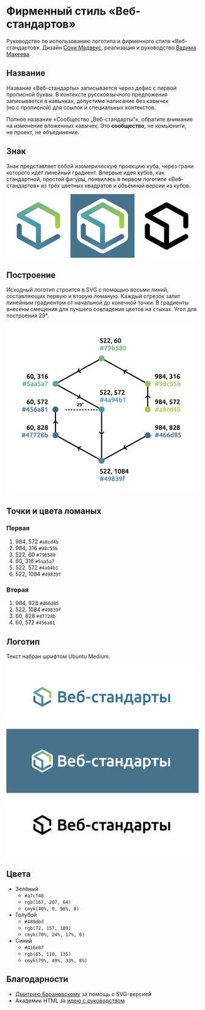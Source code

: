 # Фирменный стиль «Веб-стандартов»

Руководство по использованию логотипа и фирменного стиля «Веб-стандартов». Дизайн [Сони Мадвекс](https://www.behance.net/mudvex), реализация и руководство [Вадима Макеева](https://github.com/pepelsbey).

## Название

Название «Веб-стандарты» записывается через дефис с первой прописной буквы. В контексте русскоязычного предложения записывается в кавычках, допустимо написание без кавычек (но с прописной) для ссылок и специальных контекстов.

Полное название «Сообщество „Веб-стандарты“», обратите внимание на изменение вложенных кавычек. Это **сообщество**, не комьюнити, не проект, не объединение.

## Знак

Знак представляет собой изомерическую проекцию куба, через грани которого идёт линейный градиент. Впервые идея кубов, как стандартной, простой фигуры, появилась в первом логотипе «Веб-стандартов» из трёх цветных квадратов и объёмной версии из кубов.

![Знак на разных фонах](pictures/logos.png)

## Построение

Исходный логотип строится в SVG с помощью восьми линий, составляющих первую и вторую ломаную. Каждый отрезок залит линейным градиентом от начальной до конечной точки. В градиенты внесены смещения для лучшего совпадения цветов на стыках. Угол для построения 29°.

![Схема построения логотипа](pictures/scheme.png)

## Точки и цвета ломаных

### Первая

1. 984, 572 `#a8cd4b`
2. 984, 316 `#98c55b`
3. 522, 60 `#79b580`
4. 60, 316 `#5aa5a7`
5. 522, 572 `#4a94b1`
6. 522, 1084 `#49839f`

### Вторая

1. 984, 828 `#466d85`
2. 522, 1084 `#49839f`
3. 60, 828 `#47728b`
4. 60, 572 `#456a81`

## Логотип

Текст набран шрифтом Ubuntu Medium.

![Логотип на разных фонах](pictures/logos-type.png)

## Цвета

- Зелёный
	- `#a7cf40`
	- `rgb(167, 207, 64)`
	- `cmyk(40%, 0, 96%, 0)`
- Голубой
	- `#489dbd`
	- `rgb(72, 157, 189)`
	- `cmyk(70%, 24%, 17%, 0)`
- Синий
	- `#416e87`
	- `rgb(65, 110, 135)`
	- `cmyk(79%, 49%, 33%, 8%)`

## Благодарности

- [Дмитрию Барановскому](https://github.com/DmitryBaranovskiy) за помощь с SVG-версией
- Академии HTML за [идею с руководством](https://github.com/htmlacademy/logo)